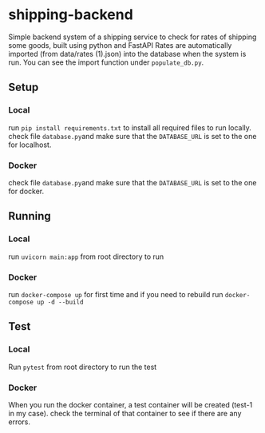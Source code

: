 # shipping-backend

Simple backend system of a shipping service to check for rates of shipping some goods, built using python and FastAPI
Rates are automatically imported (from data/rates (1).json) into the database when the system is run.
You can see the import function under `populate_db.py`.

## Setup

### Local

run `pip install requirements.txt` to install all required files to run locally.
check file `database.py`and make sure that the `DATABASE_URL` is set to the one for localhost.

### Docker

check file `database.py`and make sure that the `DATABASE_URL` is set to the one for docker.

## Running

### Local

run `uvicorn main:app` from root directory to run

### Docker

run `docker-compose up` for first time and if you need to rebuild run `docker-compose up -d --build`

## Test

### Local

Run `pytest` from root directory to run the test

### Docker

When you run the docker container, a test container will be created (test-1 in my case). check the terminal of that container to see if there are any errors.
